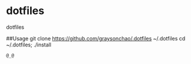# dotfiles
dotfiles

##Usage
    git clone https://github.com/graysonchao/.dotfiles ~/.dotfiles
    cd ~/.dotfiles; ./install

```@_@```
